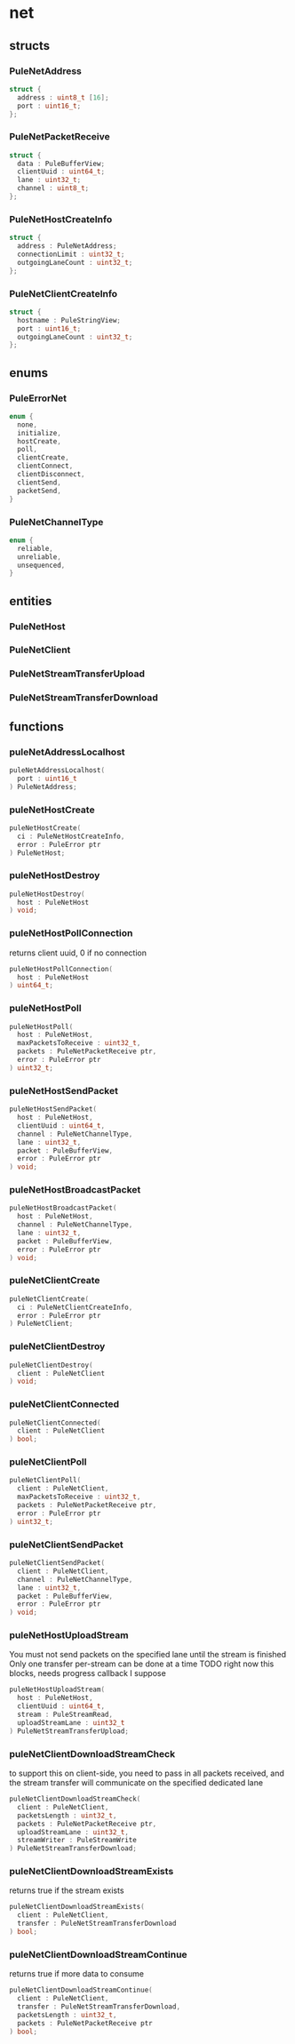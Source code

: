 # net

## structs
### PuleNetAddress
```c
struct {
  address : uint8_t [16];
  port : uint16_t;
};
```
### PuleNetPacketReceive
```c
struct {
  data : PuleBufferView;
  clientUuid : uint64_t;
  lane : uint32_t;
  channel : uint8_t;
};
```
### PuleNetHostCreateInfo
```c
struct {
  address : PuleNetAddress;
  connectionLimit : uint32_t;
  outgoingLaneCount : uint32_t;
};
```
### PuleNetClientCreateInfo
```c
struct {
  hostname : PuleStringView;
  port : uint16_t;
  outgoingLaneCount : uint32_t;
};
```

## enums
### PuleErrorNet
```c
enum {
  none,
  initialize,
  hostCreate,
  poll,
  clientCreate,
  clientConnect,
  clientDisconnect,
  clientSend,
  packetSend,
}
```
### PuleNetChannelType
```c
enum {
  reliable,
  unreliable,
  unsequenced,
}
```

## entities
### PuleNetHost
### PuleNetClient
### PuleNetStreamTransferUpload
### PuleNetStreamTransferDownload

## functions
### puleNetAddressLocalhost
```c
puleNetAddressLocalhost(
  port : uint16_t
) PuleNetAddress;
```
### puleNetHostCreate
```c
puleNetHostCreate(
  ci : PuleNetHostCreateInfo,
  error : PuleError ptr
) PuleNetHost;
```
### puleNetHostDestroy
```c
puleNetHostDestroy(
  host : PuleNetHost
) void;
```
### puleNetHostPollConnection
 returns client uuid, 0 if no connection 
```c
puleNetHostPollConnection(
  host : PuleNetHost
) uint64_t;
```
### puleNetHostPoll
```c
puleNetHostPoll(
  host : PuleNetHost,
  maxPacketsToReceive : uint32_t,
  packets : PuleNetPacketReceive ptr,
  error : PuleError ptr
) uint32_t;
```
### puleNetHostSendPacket
```c
puleNetHostSendPacket(
  host : PuleNetHost,
  clientUuid : uint64_t,
  channel : PuleNetChannelType,
  lane : uint32_t,
  packet : PuleBufferView,
  error : PuleError ptr
) void;
```
### puleNetHostBroadcastPacket
```c
puleNetHostBroadcastPacket(
  host : PuleNetHost,
  channel : PuleNetChannelType,
  lane : uint32_t,
  packet : PuleBufferView,
  error : PuleError ptr
) void;
```
### puleNetClientCreate
```c
puleNetClientCreate(
  ci : PuleNetClientCreateInfo,
  error : PuleError ptr
) PuleNetClient;
```
### puleNetClientDestroy
```c
puleNetClientDestroy(
  client : PuleNetClient
) void;
```
### puleNetClientConnected
```c
puleNetClientConnected(
  client : PuleNetClient
) bool;
```
### puleNetClientPoll
```c
puleNetClientPoll(
  client : PuleNetClient,
  maxPacketsToReceive : uint32_t,
  packets : PuleNetPacketReceive ptr,
  error : PuleError ptr
) uint32_t;
```
### puleNetClientSendPacket
```c
puleNetClientSendPacket(
  client : PuleNetClient,
  channel : PuleNetChannelType,
  lane : uint32_t,
  packet : PuleBufferView,
  error : PuleError ptr
) void;
```
### puleNetHostUploadStream

You must not send packets on the specified lane until the stream is finished
Only one transfer per-stream can be done at a time
TODO right now this blocks, needs progress callback I suppose

```c
puleNetHostUploadStream(
  host : PuleNetHost,
  clientUuid : uint64_t,
  stream : PuleStreamRead,
  uploadStreamLane : uint32_t
) PuleNetStreamTransferUpload;
```
### puleNetClientDownloadStreamCheck

to support this on client-side, you need to pass in all packets received, and
the stream transfer will communicate on the specified dedicated lane

```c
puleNetClientDownloadStreamCheck(
  client : PuleNetClient,
  packetsLength : uint32_t,
  packets : PuleNetPacketReceive ptr,
  uploadStreamLane : uint32_t,
  streamWriter : PuleStreamWrite
) PuleNetStreamTransferDownload;
```
### puleNetClientDownloadStreamExists
 returns true if the stream exists 
```c
puleNetClientDownloadStreamExists(
  client : PuleNetClient,
  transfer : PuleNetStreamTransferDownload
) bool;
```
### puleNetClientDownloadStreamContinue

  returns true if more data to consume

```c
puleNetClientDownloadStreamContinue(
  client : PuleNetClient,
  transfer : PuleNetStreamTransferDownload,
  packetsLength : uint32_t,
  packets : PuleNetPacketReceive ptr
) bool;
```
